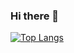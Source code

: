 ### Hi there 👋
[![Top Langs](https://github-readme-stats.vercel.app/api/top-langs/?username=kimyekang&layout=compact)](https://github.com/kimyekang/github-readme-stats)
